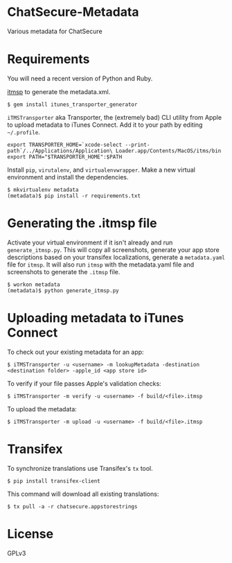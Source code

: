 ChatSecure-Metadata
===================

Various metadata for ChatSecure


# Requirements
You will need a recent version of Python and Ruby.

[itmsp](https://github.com/colinhumber/itunes_transporter_generator) to generate the metadata.xml.

    $ gem install itunes_transporter_generator
    
`iTMSTransporter` aka Transporter, the (extremely bad) CLI utility from Apple to upload metadata to iTunes Connect. Add it to your path by editing `~/.profile`.

    export TRANSPORTER_HOME=`xcode-select --print-path`/../Applications/Application\ Loader.app/Contents/MacOS/itms/bin
    export PATH="$TRANSPORTER_HOME":$PATH

Install `pip`, `virutalenv`, and `virtualenvwrapper`. Make a new virtual environment and install the dependencies.

    $ mkvirtualenv metadata
    (metadata)$ pip install -r requirements.txt

# Generating the .itmsp file

Activate your virtual environment if it isn't already and run `generate_itmsp.py`. This will copy all screenshots, generate your app store descriptions based on your transifex localizations, generate a `metadata.yaml` file for `itmsp`. It will also run `itmsp` with the metadata.yaml file and screenshots to generate the `.itmsp` file.

	$ workon metadata
    (metadata)$ python generate_itmsp.py
    
# Uploading metadata to iTunes Connect

To check out your existing metadata for an app:

    $ iTMSTransporter -u <username> -m lookupMetadata -destination <destination folder> -apple_id <app store id>

To verify if your file passes Apple's validation checks:

    $ iTMSTransporter -m verify -u <username> -f build/<file>.itmsp 

To upload the metadata:
	
	$ iTMSTransporter -m upload -u <username> -f build/<file>.itmsp
	

# Transifex

To synchronize translations use Transifex's `tx` tool. 

    $ pip install transifex-client
    
This command will download all existing translations:

    $ tx pull -a -r chatsecure.appstorestrings
    
    
# License

GPLv3